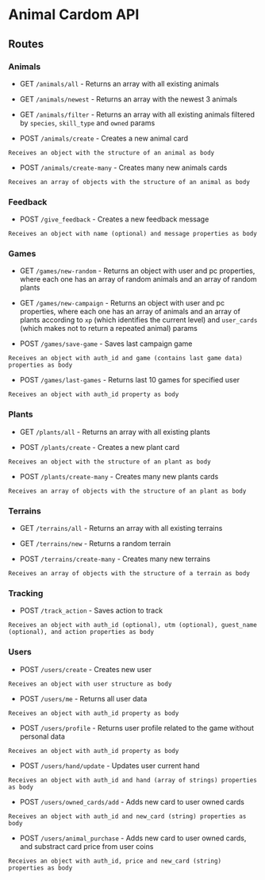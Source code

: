 # Animal Cardom API

## Routes

### Animals

- GET `/animals/all` - Returns an array with all existing animals

- GET `/animals/newest` - Returns an array with the newest 3 animals

- GET `/animals/filter` - Returns an array with all existing animals filtered by `species`, `skill_type` and `owned` params

- POST `/animals/create` - Creates a new animal card

```
Receives an object with the structure of an animal as body
```

- POST `/animals/create-many` - Creates many new animals cards

```
Receives an array of objects with the structure of an animal as body
```

### Feedback

- POST `/give_feedback` - Creates a new feedback message

```
Receives an object with name (optional) and message properties as body
```

### Games

- GET `/games/new-random` - Returns an object with user and pc properties, where each one has an array of random animals and an array of random plants

- GET `/games/new-campaign` - Returns an object with user and pc properties, where each one has an array of animals and an array of plants according to `xp` (which identifies the current level) and `user_cards` (which makes not to return a repeated animal) params

- POST `/games/save-game` - Saves last campaign game

```
Receives an object with auth_id and game (contains last game data) properties as body
```

- POST `/games/last-games` - Returns last 10 games for specified user

```
Receives an object with auth_id property as body
```

### Plants

- GET `/plants/all` - Returns an array with all existing plants

- POST `/plants/create` - Creates a new plant card

```
Receives an object with the structure of an plant as body
```

- POST `/plants/create-many` - Creates many new plants cards

```
Receives an array of objects with the structure of an plant as body
```

### Terrains

- GET `/terrains/all` - Returns an array with all existing terrains

- GET `/terrains/new` - Returns a random terrain

- POST `/terrains/create-many` - Creates many new terrains

```
Receives an array of objects with the structure of a terrain as body
```

### Tracking

- POST `/track_action` - Saves action to track

```
Receives an object with auth_id (optional), utm (optional), guest_name (optional), and action properties as body
```

### Users

- POST `/users/create` - Creates new user

```
Receives an object with user structure as body
```

- POST `/users/me` - Returns all user data

```
Receives an object with auth_id property as body
```

- POST `/users/profile` - Returns user profile related to the game without personal data

```
Receives an object with auth_id property as body
```

- POST `/users/hand/update` - Updates user current hand

```
Receives an object with auth_id and hand (array of strings) properties as body
```

- POST `/users/owned_cards/add` - Adds new card to user owned cards

```
Receives an object with auth_id and new_card (string) properties as body
```

- POST `/users/animal_purchase` - Adds new card to user owned cards, and substract card price from user coins

```
Receives an object with auth_id, price and new_card (string) properties as body
```

